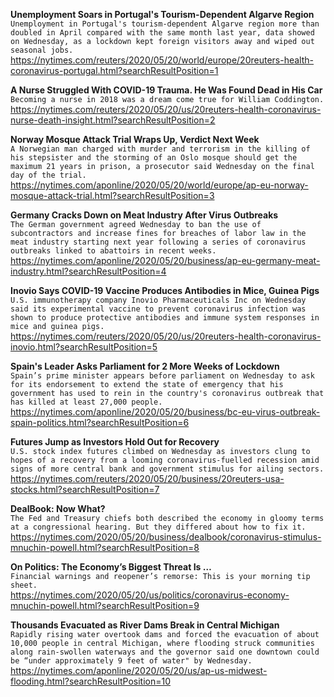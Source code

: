 **Unemployment Soars in Portugal's Tourism-Dependent Algarve Region**\
`Unemployment in Portugal's tourism-dependent Algarve region more than doubled in April compared with the same month last year, data showed on Wednesday, as a lockdown kept foreign visitors away and wiped out seasonal jobs.`\
https://nytimes.com/reuters/2020/05/20/world/europe/20reuters-health-coronavirus-portugal.html?searchResultPosition=1

**A Nurse Struggled With COVID-19 Trauma. He Was Found Dead in His Car**\
`Becoming a nurse in 2018 was a dream come true for William Coddington. `\
https://nytimes.com/reuters/2020/05/20/us/20reuters-health-coronavirus-nurse-death-insight.html?searchResultPosition=2

**Norway Mosque Attack Trial Wraps Up, Verdict Next Week**\
`A Norwegian man charged with murder and terrorism in the killing of his stepsister and the storming of an Oslo mosque should get the maximum 21 years in prison, a prosecutor said Wednesday on the final day of the trial.`\
https://nytimes.com/aponline/2020/05/20/world/europe/ap-eu-norway-mosque-attack-trial.html?searchResultPosition=3

**Germany Cracks Down on Meat Industry After Virus Outbreaks**\
`The German government agreed Wednesday to ban the use of subcontractors and increase fines for breaches of labor law in the meat industry starting next year following a series of coronavirus outbreaks linked to abattoirs in recent weeks.`\
https://nytimes.com/aponline/2020/05/20/business/ap-eu-germany-meat-industry.html?searchResultPosition=4

**Inovio Says COVID-19 Vaccine Produces Antibodies in Mice, Guinea Pigs**\
`U.S. immunotherapy company Inovio Pharmaceuticals Inc on Wednesday said its experimental vaccine to prevent coronavirus infection was shown to produce protective antibodies and immune system responses in mice and guinea pigs.`\
https://nytimes.com/reuters/2020/05/20/us/20reuters-health-coronavirus-inovio.html?searchResultPosition=5

**Spain's Leader Asks Parliament for 2 More Weeks of Lockdown**\
`Spain’s prime minister appears before parliament on Wednesday to ask for its endorsement to extend the state of emergency that his government has used to rein in the country's coronavirus outbreak that has killed at least 27,000 people. `\
https://nytimes.com/aponline/2020/05/20/business/bc-eu-virus-outbreak-spain-politics.html?searchResultPosition=6

**Futures Jump as Investors Hold Out for Recovery**\
`U.S. stock index futures climbed on Wednesday as investors clung to hopes of a recovery from a looming coronavirus-fuelled recession amid signs of more central bank and government stimulus for ailing sectors.`\
https://nytimes.com/reuters/2020/05/20/business/20reuters-usa-stocks.html?searchResultPosition=7

**DealBook: Now What?**\
`The Fed and Treasury chiefs both described the economy in gloomy terms at a congressional hearing. But they differed about how to fix it.`\
https://nytimes.com/2020/05/20/business/dealbook/coronavirus-stimulus-mnuchin-powell.html?searchResultPosition=8

**On Politics: The Economy’s Biggest Threat Is …**\
`Financial warnings and reopener’s remorse: This is your morning tip sheet.`\
https://nytimes.com/2020/05/20/us/politics/coronavirus-economy-mnuchin-powell.html?searchResultPosition=9

**Thousands Evacuated as River Dams Break in Central Michigan**\
`Rapidly rising water overtook dams and forced the evacuation of about 10,000 people in central Michigan, where flooding struck communities along rain-swollen waterways and the governor said one downtown could be “under approximately 9 feet of water" by Wednesday.`\
https://nytimes.com/aponline/2020/05/20/us/ap-us-midwest-flooding.html?searchResultPosition=10


